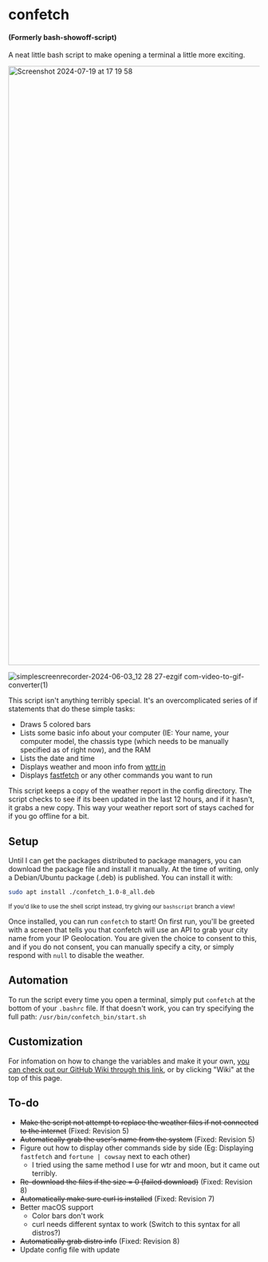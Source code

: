 # confetch
#### (Formerly bash-showoff-script)
A neat little bash script to make opening a terminal a little more exciting.

<img width="1201" alt="Screenshot 2024-07-19 at 17 19 58" src="https://github.com/user-attachments/assets/7b4118a9-5e9d-40c8-b965-79873803ca0d">

![simplescreenrecorder-2024-06-03_12 28 27-ezgif com-video-to-gif-converter(1)](https://github.com/THEWHITEBOY503/bash-showoff-script/assets/28698926/e9a746f4-b6da-4a47-a4f8-32b64642d364)


This script isn't anything terribly special. It's an overcomplicated series of if statements that do these simple tasks:

- Draws 5 colored bars
- Lists some basic info about your computer (IE: Your name, your computer model, the chassis type (which needs to be manually specified as of right now), and the RAM
- Lists the date and time
- Displays weather and moon info from [wttr.in](https://github.com/chubin/wttr.in)
- Displays [fastfetch](https://github.com/fastfetch-cli/fastfetch) or any other commands you want to run

This script keeps a copy of the weather report in the config directory. The script checks to see if its been updated in the last 12 hours, and if it hasn't, it grabs a new copy. This way your weather report sort of stays cached for if you go offline for a bit. 

## Setup
Until I can get the packages distributed to package managers, you can download the package file and install it manually.
At the time of writing, only a Debian/Ubuntu package (.deb) is published. You can install it with:
```bash
sudo apt install ./confetch_1.0-8_all.deb
```
<sub>If you'd like to use the shell script instead, try giving our `bashscript` branch a view!</sub>

Once installed, you can run `confetch` to start! On first run, you'll be greeted with a screen that tells you that confetch will use an API to grab your city name from your IP Geolocation. You are given the choice to consent to this, and if you do not consent, you can manually specify a city, or simply respond with `null` to disable the weather.

## Automation
To run the script every time you open a terminal, simply put `confetch` at the bottom of your `.bashrc` file. If that doesn't work, you can try specifying the full path: `/usr/bin/confetch_bin/start.sh`

## Customization
For infomation on how to change the variables and make it your own, [you can check out our GitHub Wiki through this link](https://github.com/THEWHITEBOY503/bash-showoff-script/wiki/Customizing-bash%E2%80%90showoff%E2%80%90script), or by clicking "Wiki" at the top of this page.

## To-do
- ~~Make the script not attempt to replace the weather files if not connected to the internet~~ (Fixed: Revision 5)
- ~~Automatically grab the user's name from the system~~ (Fixed: Revision 5)
- Figure out how to display other commands side by side (Eg: Displaying `fastfetch` and `fortune | cowsay` next to each other)
  - I tried using the same method I use for wtr and moon, but it came out terribly.
- ~~Re-download the files if the size = 0 (failed download)~~ (Fixed: Revision 8)
- ~~Automatically make sure curl is installed~~ (Fixed: Revision 7)
- Better macOS support
  - Color bars don't work
  - curl needs different syntax to work (Switch to this syntax for all distros?)
- ~~Automatically grab distro info~~ (Fixed: Revision 8)
- Update config file with update
